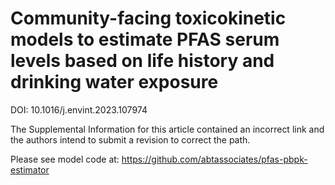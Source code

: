 # Community-facing toxicokinetic models to estimate PFAS serum levels based on life history and drinking water exposure

DOI: 10.1016/j.envint.2023.107974

The Supplemental Information for this article contained an incorrect link and the authors intend to submit a revision to correct the path. 

Please see model code at:
https://github.com/abtassociates/pfas-pbpk-estimator
